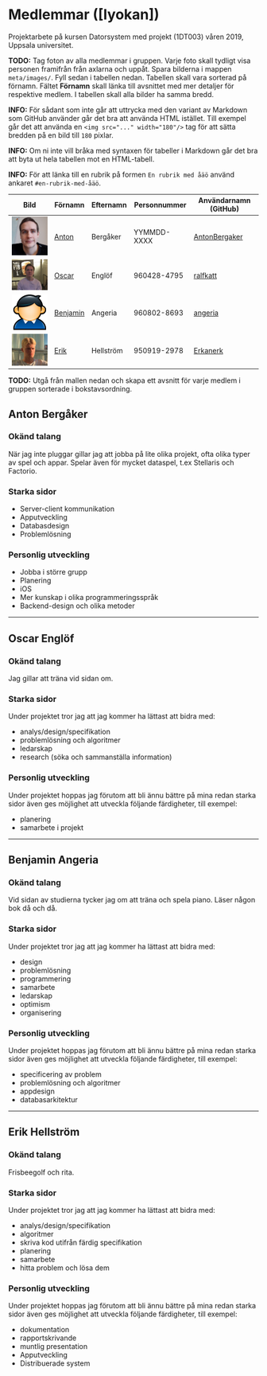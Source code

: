 # Medlemmar ([Iyokan])

Projektarbete på kursen Datorsystem med projekt (1DT003) våren 2019, Uppsala universitet.

**TODO:** Tag foton av alla medlemmar i gruppen. Varje foto skall tydligt visa
 personen framifrån från axlarna och uppåt. Spara bilderna i mappen
 `meta/images/`. Fyll sedan i tabellen nedan. Tabellen skall vara sorterad på
 förnamn. Fältet **Förnamn** skall länka till avsnittet med mer detaljer för
 respektive medlem. I tabellen skall alla bilder ha samma bredd.

**INFO:** För sådant som inte går att uttrycka med den variant av Markdown som
GitHub använder går det bra att använda HTML istället. Till exempel går det att
använda en `<img src="..." width="180"/>` tag för att sätta bredden på en bild
till `180` pixlar.

**INFO:** Om ni inte vill bråka med syntaxen för tabeller i Markdown går det bra
 att byta ut hela tabellen mot en HTML-tabell.

**INFO:** För att länka till en rubrik på formen `En rubrik med åäö` använd
ankaret `#en-rubrik-med-åäö`.

Bild | Förnamn | Efternamn | Personnummer | Användarnamn (GitHub)
-----------------------------------------|-----------------------------|-----------|--------------|----------------------
<img src="images/anton.png" width="180"/> | [Anton](#anton-bergåker) | Bergåker | YYMMDD-XXXX | [AntonBergaker](https://github.com/AntonBergaker/)
<img src="images/IMG_5250.jpg" width="180"/> | [Oscar](#oscar-englöf) | Englöf | 960428-4795 | [ralfkatt](https://github.com/ralfkatt/)
<img src="images/user.png" width="180"/> | [Benjamin](#benjamin-angeria) | Angeria | 960802-8693 | [angeria](https://github.com/angeria/)
<img src="images/proff13.png" width="180"/> | [Erik](#Erik-Hellström) | Hellström | 950919-2978 | [Erkanerk](https://github.com/erkanerk/)

**TODO:** Utgå från mallen nedan och skapa ett avsnitt för varje medlem i
gruppen sorterade i bokstavsordning.

## Anton Bergåker

### Okänd talang

När jag inte pluggar gillar jag att jobba på lite olika projekt, ofta olika typer av spel och appar. Spelar även för mycket dataspel, t.ex Stellaris och Factorio.

### Starka sidor

- Server-client kommunikation
- Apputveckling
- Databasdesign
- Problemlösning

### Personlig utveckling

- Jobba i större grupp
- Planering
- iOS
- Mer kunskap i olika programmeringsspråk
- Backend-design och olika metoder


-------------------------------------------------------------------------------------------------------------------------


## Oscar Englöf

### Okänd talang

Jag gillar att träna vid sidan om.

### Starka sidor

Under projektet tror jag att jag kommer ha lättast att bidra med:

- analys/design/specifikation
- problemlösning och algoritmer
- ledarskap
- research (söka och sammanställa information)

### Personlig utveckling

Under projektet hoppas jag förutom att bli ännu bättre på mina redan starka
sidor även ges möjlighet att utveckla följande färdigheter, till exempel:

- planering
- samarbete i projekt

-------------------------------------------------------------------------------------------------------------------------

## Benjamin Angeria

### Okänd talang

Vid sidan av studierna tycker jag om att träna och spela piano. Läser någon bok då och då.

### Starka sidor

Under projektet tror jag att jag kommer ha lättast att bidra med:

- design
- problemlösning
- programmering
- samarbete
- ledarskap
- optimism
- organisering

### Personlig utveckling

Under projektet hoppas jag förutom att bli ännu bättre på mina redan starka
sidor även ges möjlighet att utveckla följande färdigheter, till exempel:

- specificering av problem
- problemlösning och algoritmer
- appdesign
- databasarkitektur

-------------------------------------------------------------------------------------------------------------------------

## Erik Hellström

### Okänd talang

Frisbeegolf och rita.

### Starka sidor

Under projektet tror jag att jag kommer ha lättast att bidra med:

- analys/design/specifikation
- algoritmer
- skriva kod utifrån färdig specifikation
- planering
- samarbete
- hitta problem och lösa dem


### Personlig utveckling

Under projektet hoppas jag förutom att bli ännu bättre på mina redan starka
sidor även ges möjlighet att utveckla följande färdigheter, till exempel:

- dokumentation
- rapportskrivande
- muntlig presentation
- Apputveckling
- Distribuerade system

